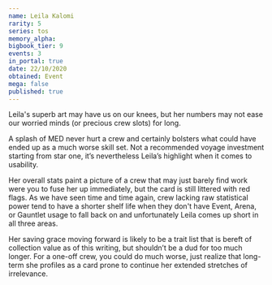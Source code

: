 ```yaml
---
name: Leila Kalomi
rarity: 5
series: tos
memory_alpha:
bigbook_tier: 9
events: 3
in_portal: true
date: 22/10/2020
obtained: Event
mega: false
published: true
---
```


Leila's superb art may have us on our knees, but her numbers may not ease our worried minds (or precious crew slots) for long.

A splash of MED never hurt a crew and certainly bolsters what could have ended up as a much worse skill set. Not a recommended voyage investment starting from star one, it’s nevertheless Leila’s highlight when it comes to usability.

Her overall stats paint a picture of a crew that may just barely find work were you to fuse her up immediately, but the card is still littered with red flags. As we have seen time and time again, crew lacking raw statistical power tend to have a shorter shelf life when they don't have Event, Arena, or Gauntlet usage to fall back on and unfortunately Leila comes up short in all three areas.

Her saving grace moving forward is likely to be a trait list that is bereft of collection value as of this writing, but shouldn’t be a dud for too much longer. For a one-off crew, you could do much worse, just realize that long-term she profiles as a card prone to continue her extended stretches of irrelevance.

